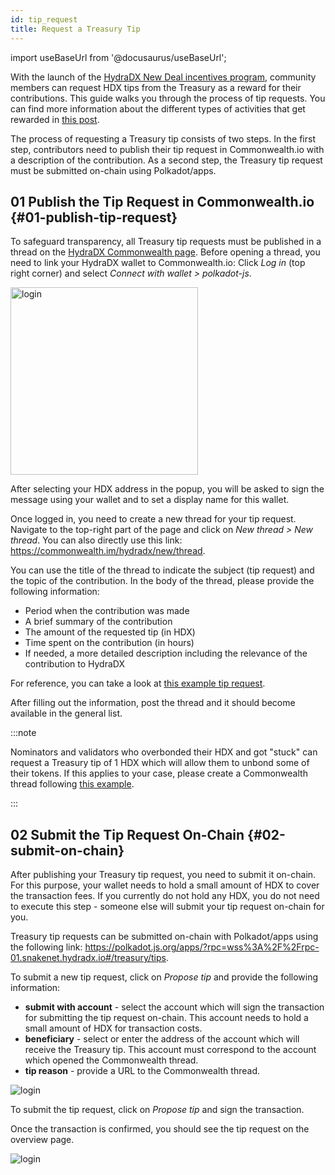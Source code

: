```yaml
---
id: tip_request
title: Request a Treasury Tip
---
```


import useBaseUrl from '@docusaurus/useBaseUrl';

With the launch of the [HydraDX New Deal incentives program](#link-to-new-deal), community members can request HDX tips from the Treasury as a reward for their contributions. This guide walks you through the process of tip requests. You can find more information about the different types of activities that get rewarded in [this post](#link-to-bounties).

The process of requesting a Treasury tip consists of two steps. In the first step, contributors need to publish their tip request in Commonwealth.io with a description of the contribution. As a second step, the Treasury tip request must be submitted on-chain using Polkadot/apps.

## 01 Publish the Tip Request in Commonwealth.io {#01-publish-tip-request}

To safeguard transparency, all Treasury tip requests must be published in a thread on the [HydraDX Commonwealth page](https://commonwealth.im/hydradx). Before opening a thread, you need to link your HydraDX wallet to Commonwealth.io: Click *Log in* (top right corner) and select *Connect with wallet > polkadot-js*.

<div style={{textAlign: 'center'}}>
  <img alt="login" src={useBaseUrl('/tip-request/login.jpg')} width="300px" />
</div>

After selecting your HDX address in the popup, you will be asked to sign the message using your wallet and to set a display name for this wallet.

Once logged in, you need to create a new thread for your tip request. Navigate to the top-right part of the page and click on *New thread > New thread*. You can also directly use this link: https://commonwealth.im/hydradx/new/thread.

You can use the title of the thread to indicate the subject (tip request) and the topic of the contribution. In the body of the thread, please provide the following information:

* Period when the contribution was made
* A brief summary of the contribution
* The amount of the requested tip (in HDX)
* Time spent on the contribution (in hours)
* If needed, a more detailed description including the relevance of the contribution to HydraDX

For reference, you can take a look at [this example tip request](https://commonwealth.im/hydradx/proposal/discussion/1165-tip-request-add-documentation-for-staking).

After filling out the information, post the thread and it should become available in the general list.

:::note

Nominators and validators who overbonded their HDX and got "stuck" can request a Treasury tip of 1 HDX which will allow them to unbond some of their tokens. If this applies to your case, please create a Commonwealth thread following [this example](https://commonwealth.im/hydradx/proposal/discussion/1166-tip-request-overbonded-staker).

:::

## 02 Submit the Tip Request On-Chain {#02-submit-on-chain}

After publishing your Treasury tip request, you need to submit it on-chain. For this purpose, your wallet needs to hold a small amount of HDX to cover the transaction fees. If you currently do not hold any HDX, you do not need to execute this step - someone else will submit your tip request on-chain for you.

Treasury tip requests can be submitted on-chain with Polkadot/apps using the following link: https://polkadot.js.org/apps/?rpc=wss%3A%2F%2Frpc-01.snakenet.hydradx.io#/treasury/tips.

To submit a new tip request, click on *Propose tip* and provide the following information:

* **submit with account** - select the account which will sign the transaction for submitting the tip request on-chain. This account needs to hold a small amount of HDX for transaction costs.
* **beneficiary** - select or enter the address of the account which will receive the Treasury tip. This account must correspond to the account which opened the Commonwealth thread.
* **tip reason** - provide a URL to the Commonwealth thread.

<div style={{textAlign: 'center'}}>
  <img alt="login" src={useBaseUrl('/tip-request/submit-on-chain.jpg')} />
</div>

To submit the tip request, click on *Propose tip* and sign the transaction. 

Once the transaction is confirmed, you should see the tip request on the overview page.

<div style={{textAlign: 'center'}}>
  <img alt="login" src={useBaseUrl('/tip-request/tip-requests.jpg')} />
</div>
